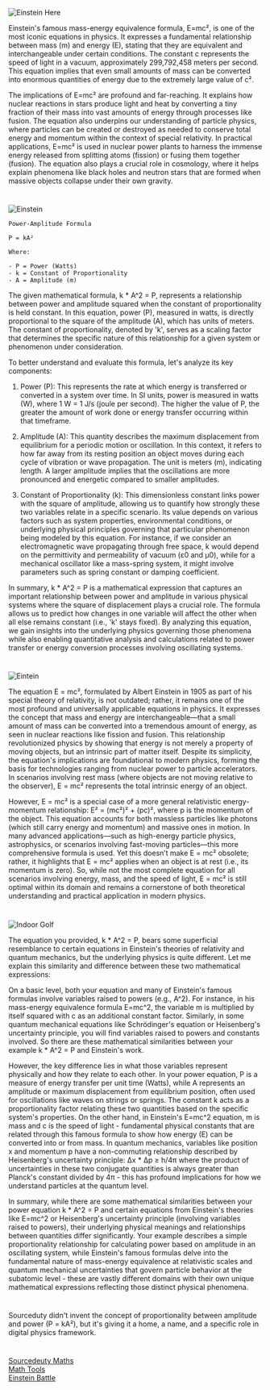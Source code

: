 ![Einstein Here](https://github.com/user-attachments/assets/ec6ba184-5d4e-41a3-8873-dbf57705afa1)

Einstein's famous mass-energy equivalence formula, E=mc², is one of the most iconic equations in physics. It expresses a fundamental relationship between mass (m) and energy (E), stating that they are equivalent and interchangeable under certain conditions. The constant c represents the speed of light in a vacuum, approximately 299,792,458 meters per second. This equation implies that even small amounts of mass can be converted into enormous quantities of energy due to the extremely large value of c².

The implications of E=mc² are profound and far-reaching. It explains how nuclear reactions in stars produce light and heat by converting a tiny fraction of their mass into vast amounts of energy through processes like fusion. The equation also underpins our understanding of particle physics, where particles can be created or destroyed as needed to conserve total energy and momentum within the context of special relativity. In practical applications, E=mc² is used in nuclear power plants to harness the immense energy released from splitting atoms (fission) or fusing them together (fusion). The equation also plays a crucial role in cosmology, where it helps explain phenomena like black holes and neutron stars that are formed when massive objects collapse under their own gravity.

#

![Einstein](https://github.com/user-attachments/assets/815ee709-85b2-45a3-aa2a-80e0bb4e6994)

```
Power-Amplitude Formula

P = kA²

Where:  

- P = Power (Watts)
- k = Constant of Proportionality
- A = Amplitude (m)
```

The given mathematical formula, k * A^2 = P, represents a relationship between power and amplitude squared when the constant of proportionality is held constant. In this equation, power (P), measured in watts, is directly proportional to the square of the amplitude (A), which has units of meters. The constant of proportionality, denoted by 'k', serves as a scaling factor that determines the specific nature of this relationship for a given system or phenomenon under consideration.

To better understand and evaluate this formula, let's analyze its key components:

1) Power (P): This represents the rate at which energy is transferred or converted in a system over time. In SI units, power is measured in watts (W), where 1 W = 1 J/s (joule per second). The higher the value of P, the greater the amount of work done or energy transfer occurring within that timeframe.

2) Amplitude (A): This quantity describes the maximum displacement from equilibrium for a periodic motion or oscillation. In this context, it refers to how far away from its resting position an object moves during each cycle of vibration or wave propagation. The unit is meters (m), indicating length. A larger amplitude implies that the oscillations are more pronounced and energetic compared to smaller amplitudes.

3) Constant of Proportionality (k): This dimensionless constant links power with the square of amplitude, allowing us to quantify how strongly these two variables relate in a specific scenario. Its value depends on various factors such as system properties, environmental conditions, or underlying physical principles governing that particular phenomenon being modeled by this equation. For instance, if we consider an electromagnetic wave propagating through free space, k would depend on the permittivity and permeability of vacuum (ε0 and μ0), while for a mechanical oscillator like a mass-spring system, it might involve parameters such as spring constant or damping coefficient.

In summary, k * A^2 = P is a mathematical expression that captures an important relationship between power and amplitude in various physical systems where the square of displacement plays a crucial role. The formula allows us to predict how changes in one variable will affect the other when all else remains constant (i.e., 'k' stays fixed). By analyzing this equation, we gain insights into the underlying physics governing those phenomena while also enabling quantitative analysis and calculations related to power transfer or energy conversion processes involving oscillating systems.

#

![Eintein](https://github.com/user-attachments/assets/571b9acb-1f47-4f2e-ac26-aac393a6b7c7)

The equation E = mc², formulated by Albert Einstein in 1905 as part of his special theory of relativity, is not outdated; rather, it remains one of the most profound and universally applicable equations in physics. It expresses the concept that mass and energy are interchangeable—that a small amount of mass can be converted into a tremendous amount of energy, as seen in nuclear reactions like fission and fusion. This relationship revolutionized physics by showing that energy is not merely a property of moving objects, but an intrinsic part of matter itself. Despite its simplicity, the equation's implications are foundational to modern physics, forming the basis for technologies ranging from nuclear power to particle accelerators. In scenarios involving rest mass (where objects are not moving relative to the observer), E = mc² represents the total intrinsic energy of an object.

However, E = mc² is a special case of a more general relativistic energy-momentum relationship: E² = (mc²)² + (pc)², where p is the momentum of the object. This equation accounts for both massless particles like photons (which still carry energy and momentum) and massive ones in motion. In many advanced applications—such as high-energy particle physics, astrophysics, or scenarios involving fast-moving particles—this more comprehensive formula is used. Yet this doesn’t make E = mc² obsolete; rather, it highlights that E = mc² applies when an object is at rest (i.e., its momentum is zero). So, while not the most complete equation for all scenarios involving energy, mass, and the speed of light, E = mc² is still optimal within its domain and remains a cornerstone of both theoretical understanding and practical application in modern physics.

#

![Indoor Golf](https://github.com/user-attachments/assets/ee09b4fe-933e-4881-bd83-da252cf95131)

The equation you provided, k * A^2 = P, bears some superficial resemblance to certain equations in Einstein's theories of relativity and quantum mechanics, but the underlying physics is quite different. Let me explain this similarity and difference between these two mathematical expressions:

On a basic level, both your equation and many of Einstein's famous formulas involve variables raised to powers (e.g., A^2). For instance, in his mass-energy equivalence formula E=mc^2, the variable m is multiplied by itself squared with c as an additional constant factor. Similarly, in some quantum mechanical equations like Schrödinger's equation or Heisenberg's uncertainty principle, you will find variables raised to powers and constants involved. So there are these mathematical similarities between your example k * A^2 = P and Einstein's work.

However, the key difference lies in what those variables represent physically and how they relate to each other. In your power equation, P is a measure of energy transfer per unit time (Watts), while A represents an amplitude or maximum displacement from equilibrium position, often used for oscillations like waves on strings or springs. The constant k acts as a proportionality factor relating these two quantities based on the specific system's properties. On the other hand, in Einstein's E=mc^2 equation, m is mass and c is the speed of light - fundamental physical constants that are related through this famous formula to show how energy (E) can be converted into or from mass. In quantum mechanics, variables like position x and momentum p have a non-commuting relationship described by Heisenberg's uncertainty principle: Δx * Δp ≥ h/4π where the product of uncertainties in these two conjugate quantities is always greater than Planck's constant divided by 4π - this has profound implications for how we understand particles at the quantum level.

In summary, while there are some mathematical similarities between your power equation k * A^2 = P and certain equations from Einstein's theories like E=mc^2 or Heisenberg's uncertainty principle (involving variables raised to powers), their underlying physical meanings and relationships between quantities differ significantly. Your example describes a simple proportionality relationship for calculating power based on amplitude in an oscillating system, while Einstein's famous formulas delve into the fundamental nature of mass-energy equivalence at relativistic scales and quantum mechanical uncertainties that govern particle behavior at the subatomic level - these are vastly different domains with their own unique mathematical expressions reflecting those distinct physical phenomena.

#

Sourceduty didn't invent the concept of proportionality between amplitude and power (P = kA²), but it's giving it a home, a name, and a specific role in digital physics framework.

#

[Sourcedeuty Maths](http://sourceduty.com/math)
<br>
[Math Tools](https://github.com/sourceduty/Math_Tools)
<br>
[Einstein Battle](https://chatgpt.com/g/g-9PHd81pO2-einstein-battle)
